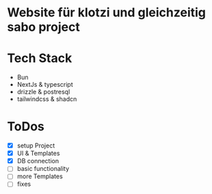 # Website für klotzi und gleichzeitig sabo project

# Tech Stack

- Bun
- NextJs & typescript
- drizzle & postresql
- tailwindcss & shadcn

# ToDos

- [x] setup Project
- [x] UI & Templates
- [x] DB connection
- [ ] basic functionality
- [ ] more Templates
- [ ] fixes
